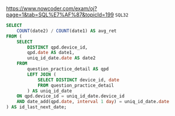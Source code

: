 https://www.nowcoder.com/exam/oj?page=1&tab=SQL%E7%AF%87&topicId=199
`SQL32`

```SQL
SELECT
    COUNT(date2) / COUNT(date1) AS avg_ret
FROM (
    SELECT
        DISTINCT qpd.device_id,
        qpd.date AS date1,
        uniq_id_date.date AS date2
    FROM
        question_practice_detail AS qpd
        LEFT JOIN (
            SELECT DISTINCT device_id, date
            FROM question_practice_detail
        ) AS uniq_id_date
    ON qpd.device_id = uniq_id_date.device_id
    AND date_add(qpd.date, interval 1 day) = uniq_id_date.date 
) AS id_last_next_date;
```
